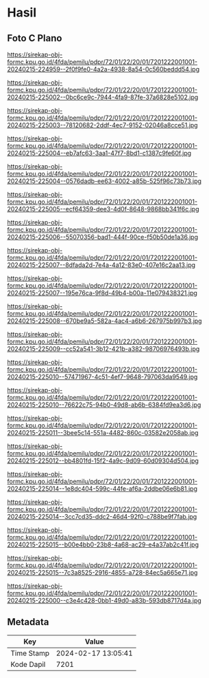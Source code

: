 # Hasil

## Foto C Plano

https://sirekap-obj-formc.kpu.go.id/4fda/pemilu/pdpr/72/01/22/20/01/7201222001001-20240215-224959--2f0f9fe0-4a2a-4938-8a54-0c560beddd54.jpg

https://sirekap-obj-formc.kpu.go.id/4fda/pemilu/pdpr/72/01/22/20/01/7201222001001-20240215-225002--0bc6ce9c-7944-4fa9-87fe-37a6828e5102.jpg

https://sirekap-obj-formc.kpu.go.id/4fda/pemilu/pdpr/72/01/22/20/01/7201222001001-20240215-225003--78120682-2ddf-4ec7-9152-02046a8cce51.jpg

https://sirekap-obj-formc.kpu.go.id/4fda/pemilu/pdpr/72/01/22/20/01/7201222001001-20240215-225004--eb7afc63-3aa1-47f7-8bd1-c1387c9fe60f.jpg

https://sirekap-obj-formc.kpu.go.id/4fda/pemilu/pdpr/72/01/22/20/01/7201222001001-20240215-225004--0576dadb-ee63-4002-a85b-525f96c73b73.jpg

https://sirekap-obj-formc.kpu.go.id/4fda/pemilu/pdpr/72/01/22/20/01/7201222001001-20240215-225005--ecf64359-dee3-4d0f-8648-9868bb341f6c.jpg

https://sirekap-obj-formc.kpu.go.id/4fda/pemilu/pdpr/72/01/22/20/01/7201222001001-20240215-225006--55070356-bad1-444f-90ce-f50b50de1a36.jpg

https://sirekap-obj-formc.kpu.go.id/4fda/pemilu/pdpr/72/01/22/20/01/7201222001001-20240215-225007--8dfada2d-7e4a-4a12-83e0-407e16c2aa13.jpg

https://sirekap-obj-formc.kpu.go.id/4fda/pemilu/pdpr/72/01/22/20/01/7201222001001-20240215-225007--195e76ca-9f8d-49b4-b00a-11e079438321.jpg

https://sirekap-obj-formc.kpu.go.id/4fda/pemilu/pdpr/72/01/22/20/01/7201222001001-20240215-225008--670be9a5-582a-4ac4-a6b6-267975b997b3.jpg

https://sirekap-obj-formc.kpu.go.id/4fda/pemilu/pdpr/72/01/22/20/01/7201222001001-20240215-225009--cc52a541-3b12-421b-a382-98706976493b.jpg

https://sirekap-obj-formc.kpu.go.id/4fda/pemilu/pdpr/72/01/22/20/01/7201222001001-20240215-225010--57471967-4c51-4ef7-9648-797063da9549.jpg

https://sirekap-obj-formc.kpu.go.id/4fda/pemilu/pdpr/72/01/22/20/01/7201222001001-20240215-225010--76622c75-94b0-49d8-ab6b-6384fd9ea3d6.jpg

https://sirekap-obj-formc.kpu.go.id/4fda/pemilu/pdpr/72/01/22/20/01/7201222001001-20240215-225011--3bee5c14-551a-4482-860c-03582e2058ab.jpg

https://sirekap-obj-formc.kpu.go.id/4fda/pemilu/pdpr/72/01/22/20/01/7201222001001-20240215-225012--bb4801fd-15f2-4a9c-9d09-60d09304d504.jpg

https://sirekap-obj-formc.kpu.go.id/4fda/pemilu/pdpr/72/01/22/20/01/7201222001001-20240215-225014--1e8dc404-599c-44fe-af6a-2ddbe06e6b81.jpg

https://sirekap-obj-formc.kpu.go.id/4fda/pemilu/pdpr/72/01/22/20/01/7201222001001-20240215-225014--3cc7cd35-ddc2-46d4-92f0-c788be9f7fab.jpg

https://sirekap-obj-formc.kpu.go.id/4fda/pemilu/pdpr/72/01/22/20/01/7201222001001-20240215-225015--b00e4bb0-23b8-4a68-ac29-e4a37ab2c41f.jpg

https://sirekap-obj-formc.kpu.go.id/4fda/pemilu/pdpr/72/01/22/20/01/7201222001001-20240215-225015--7c3a8525-2916-4855-a728-84ec5a665e71.jpg

https://sirekap-obj-formc.kpu.go.id/4fda/pemilu/pdpr/72/01/22/20/01/7201222001001-20240215-225000--c3e4c428-0bb1-49d0-a83b-593db8717d4a.jpg


## Metadata

| Key        | Value               |
| ---------- | ------------------- |
| Time Stamp | 2024-02-17 13:05:41 |
| Kode Dapil | 7201                |



